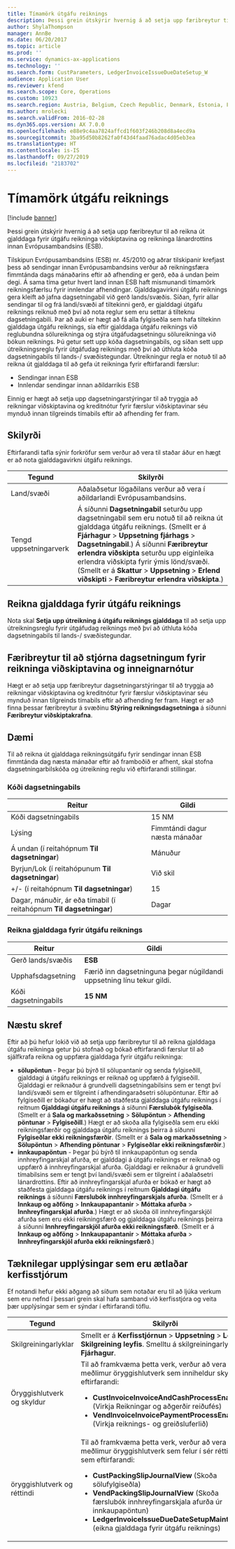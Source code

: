 ```yaml
---
title: Tímamörk útgáfu reiknings
description: Þessi grein útskýrir hvernig á að setja upp færibreytur til að reikna út gjalddaga fyrir útgáfu reikninga viðskiptavina og reikninga lánardrottins innan Evrópusambandsins (ESB).
author: ShylaThompson
manager: AnnBe
ms.date: 06/20/2017
ms.topic: article
ms.prod: ''
ms.service: dynamics-ax-applications
ms.technology: ''
ms.search.form: CustParameters, LedgerInvoiceIssueDueDateSetup_W
audience: Application User
ms.reviewer: kfend
ms.search.scope: Core, Operations
ms.custom: 10923
ms.search.region: Austria, Belgium, Czech Republic, Denmark, Estonia, Finland, France, Germany, Hungary, Iceland, Italy, Latvia, Lithuania, Netherlands, Poland, Spain, Sweden, United Kingdom
ms.author: mrolecki
ms.search.validFrom: 2016-02-28
ms.dyn365.ops.version: AX 7.0.0
ms.openlocfilehash: e88e9c4aa7824affcd1f603f246b208d8a4ecd9a
ms.sourcegitcommit: 3ba95d50b8262fa0f43d4faad76adac4d05eb3ea
ms.translationtype: HT
ms.contentlocale: is-IS
ms.lasthandoff: 09/27/2019
ms.locfileid: "2183702"
---
```

# <a name="invoice-issue-deadline"></a>Tímamörk útgáfu reiknings

[!include [banner](../includes/banner.md)]

Þessi grein útskýrir hvernig á að setja upp færibreytur til að reikna út gjalddaga fyrir útgáfu reikninga viðskiptavina og reikninga lánardrottins innan Evrópusambandsins (ESB).

Tilskipun Evrópusambandsins (ESB) nr. 45/2010 og aðrar tilskipanir krefjast þess að sendingar innan Evrópusambandsins verður að reikningsfæra fimmtánda dags mánaðarins eftir að afhending er gerð, eða á undan þeim degi. Á sama tíma getur hvert land innan ESB haft mismunandi tímamörk reikningsfærlsu fyrir innlendar afhendingar. Gjalddagavirkni útgáfu reiknings gera kleift að jafna dagsetningabil við gerð lands/svæðis. Síðan, fyrir allar sendingar til og frá landi/svæði af tiltekinni gerð, er gjalddagi útgáfu reiknings reiknuð með því að nota reglur sem eru settar á tilteknu dagsetningabili. Þar að auki er hægt að fá alla fylgiseðla sem hafa tiltekinn gjalddaga útgáfu reiknings, sía eftir gjalddaga útgáfu reiknings við reglubundna sölureikninga og stýra útgáfudagsetningu sölureikninga við bókun reiknings. Þú getur sett upp kóða dagsetningabils, og síðan sett upp útreikningsreglu fyrir útgáfudag reiknings með því að úthluta kóða dagsetningabils til lands-/ svæðistegundar. Útreikningur regla er notuð til að reikna út gjalddaga til að gefa út reikninga fyrir eftirfarandi færslur:

-   Sendingar innan ESB
-   Innlendar sendingar innan aðildarríkis ESB

Einnig er hægt að setja upp dagsetningarstýringar til að tryggja að reikningar viðskiptavina og kreditnótur fyrir færslur viðskiptavinar séu mynduð innan tilgreinds tímabils eftir að afhending fer fram.

## <a name="prerequisites"></a>Skilyrði
Eftirfarandi tafla sýnir forkröfur sem verður að vera til staðar áður en hægt er að nota gjalddagavirkni útgáfu reiknings.

| Tegund            | Skilyrði                                                                                                                                                                                                                                                                                                                                                                             |
|---------------------|------------------------------------------------------------------------------------------------------------------------------------------------------------------------------------------------------------------------------------------------------------------------------------------------------------------------------------------------------------------------------------------|
| Land/svæði      | Aðalaðsetur lögaðilans verður að vera í aðildarlandi Evrópusambandsins.                                                                                                                                                                                                                                                                                                                    |
| Tengd uppsetningarverk | Á síðunni **Dagsetningabil** seturðu upp dagsetningabil sem eru notuð til að reikna út gjalddaga útgáfu reiknings. (Smellt er á **Fjárhagur** &gt; **Uppsetning fjárhags** &gt; **Dagsetningabil**.) Á síðunni **Færibreytur erlendra viðskipta** seturðu upp eiginleika erlendra viðskipta fyrir ýmis lönd/svæði. (Smellt er á **Skattur** &gt; **Uppsetning** &gt; **Erlend viðskipti** &gt; **Færibreytur erlendra viðskipta**.) |

## <a name="invoice-issue-due-date-calculation-rule"></a>Reikna gjalddaga fyrir útgáfu reiknings
Nota skal **Setja upp útreikning á útgáfu reiknings gjalddaga** til að setja upp útreikningsreglu fyrir útgáfudag reiknings með því að úthluta kóða dagsetningabils til lands-/ svæðistegundar.

## <a name="date-control-parameters-for-customer-invoices-and-credit-notes"></a>Færibreytur til að stjórna dagsetningum fyrir reikninga viðskiptavina og inneignarnótur
Hægt er að setja upp færibreytur dagsetningarstýringar til að tryggja að reikningar viðskiptavina og kreditnótur fyrir færslur viðskiptavinar séu mynduð innan tilgreinds tímabils eftir að afhending fer fram. Hægt er að finna þessar færibreytur á svæðinu **Stýring reikningsdagsetninga** á síðunni **Færibreytur viðskiptakrafna**.

## <a name="example"></a>Dæmi
Til að reikna út gjalddaga reikningsútgáfu fyrir sendingar innan ESB fimmtánda dag næsta mánaðar eftir að framboðið er afhent, skal stofna dagsetningarbilskóða og útreikning reglu við eftirfarandi stillingar.

### <a name="date-interval-code"></a>Kóði dagsetningabils

| Reitur                                                           | Gildi                           |
|-----------------------------------------------------------------|---------------------------------|
| Kóði dagsetningabils                                              | 15 NM                           |
| Lýsing                                                     | Fimmtándi dagur næsta mánaðar |
| Á undan (í reitahópnum **Til dagsetningar**)                         | Mánuður                           |
| Byrjun/Lok (í reitahópunum **Til dagsetningar**)                      | Við skil                             |
| +/- (í reitahópnum **Til dagsetningar**)                            | 15                              |
| Dagar, mánuðir, ár eða tímabil (í reitahópnum **Til dagsetningar**) | Dagar                            |

### <a name="invoice-issue-due-date-calculation-rule"></a>Reikna gjalddaga fyrir útgáfu reiknings

| Reitur               | Gildi                                                     |
|---------------------|-----------------------------------------------------------|
| Gerð lands/svæðis | **ESB**                                                    |
| Upphafsdagsetning          | Færið inn dagsetninguna þegar núgildandi uppsetning línu tekur gildi. |
| Kóði dagsetningabils  | **15 NM**                                                 |

## <a name="next-steps"></a>Næstu skref
Eftir að þú hefur lokið við að setja upp færibreytur til að reikna gjalddaga útgáfu reikninga getur þú stofnað og bókað eftirfarandi færslur til að sjálfkrafa reikna og uppfæra gjalddaga fyrir útgáfu reikninga:

-   **sölupöntun** - Þegar þú býrð til sölupantanir og senda fylgiseðill, gjalddagi á útgáfu reiknings er reiknað og uppfærð á fylgiseðill. Gjalddagi er reiknaður á grundvelli dagsetningabilsins sem er tengt því landi/svæði sem er tilgreint í afhendingaraðsetri sölupöntunar. Eftir að fylgiseðill er bókaður er hægt að staðfesta gjalddaga útgáfu reiknings í reitnum **Gjalddagi útgáfu reiknings** á síðunni **Færslubók fylgiseðla**. (Smellt er á **Sala og markaðssetning** &gt; **Sölupöntun** &gt; **Afhending pöntunar** &gt; **Fylgiseðill**.) Hægt er að skoða alla fylgiseðla sem eru ekki reikningsfærðir og gjalddaga útgáfu reiknings þeirra á síðunni **Fylgiseðlar ekki reikningsfærðir**. (Smellt er á **Sala og markaðssetning** &gt; **Sölupöntun** &gt; **Afhending pöntunar** &gt; **Fylgiseðlar ekki reikningsfærðir**.)
-   **innkaupapöntun** - Þegar þú býrð til innkaupapöntun og senda innhreyfingarskjal afurða, er gjalddagi á útgáfu reiknings er reiknað og uppfærð á innhreyfingarskjal afurða. Gjalddagi er reiknaður á grundvelli tímabilsins sem er tengt því landi/svæði sem er tilgreint í aðalaðsetri lánardrottins. Eftir að innhreyfingarskjal afurða er bókað er hægt að staðfesta gjalddaga útgáfu reiknings í reitnum **Gjalddagi útgáfu reiknings** á síðunni **Færslubók innhreyfingarskjals afurða**. (Smellt er á **Innkaup og aðföng** &gt; **Innkaupapantanir** &gt; **Móttaka afurða** &gt; **Innhreyfingarskjal afurða**.) Hægt er að skoða öll innhreyfingarskjöl afurða sem eru ekki reikningsfærð og gjalddaga útgáfu reiknings þeirra á síðunni **Innhreyfingarskjöl afurða ekki reikningsfærð**. (Smellt er á **Innkaup og aðföng** &gt; **Innkaupapantanir** &gt; **Móttaka afurða** &gt; **Innhreyfingarskjöl afurða ekki reikningsfærð**.)

## <a name="technical-information-for-system-administrators"></a>Tæknilegar upplýsingar sem eru ætlaðar kerfisstjórum
Ef notandi hefur ekki aðgang að síðum sem notaðar eru til að ljúka verkum sem eru nefnd í þessari grein skal hafa samband við kerfisstjóra og veita þær upplýsingar sem er sýndar í eftirfarandi töflu.

<table>
<colgroup>
<col width="50%" />
<col width="50%" />
</colgroup>
<thead>
<tr class="header">
<th>Tegund</th>
<th>Skilyrði</th>
</tr>
</thead>
<tbody>
<tr class="odd">
<td>Skilgreiningarlyklar</td>
<td>Smellt er á <strong>Kerfisstjórnun</strong> &gt; <strong>Uppsetning</strong> &gt; <strong>Leyfi</strong> &gt; <strong>Skilgreining leyfis</strong>. Smelltu á skilgreiningarlykilinn <strong>Fjárhagur</strong>.</td>
</tr>
<tr class="even">
<td>Öryggishlutverk og skyldur</td>
<td>Til að framkvæma þetta verk, verður að vera meðlimur öryggishlutverk sem inniheldur skyldur á eftirfarandi:
<ul>
<li><strong>CustInvoiceInvoiceAndCashProcessEnable</strong> (Virkja Reikningar og aðgerðir reiðufés)</li>
<li><strong>VendInvoiceInvoicePaymentProcessEnable</strong> (Virkja reiknings- og greiðsluferlið)</li>
</ul></td>
</tr>
<tr class="odd">
<td>öryggishlutverk og réttindi</td>
<td>Til að framkvæma þetta verk, verður að vera meðlimur öryggishlutverk sem felur í sér réttindi sem eftirfarandi:
<ul>
<li><strong>CustPackingSlipJournalView</strong> (Skoða sölufylgiseðla)</li>
<li><strong>VendPackingSlipJournalView</strong> (Skoða færslubók innhreyfingarskjala afurða úr innkaupapöntun)</li>
<li><strong>LedgerInvoiceIssueDueDateSetupMaintain_W</strong> (eikna gjalddaga fyrir útgáfu reiknings)</li>
</ul></td>
</tr>
</tbody>
</table>





